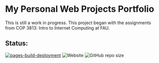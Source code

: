# My Personal Web Projects Portfolio

This is still a work in progress. This project began with the assignments from COP 3813: Intro to Internet Computing at FAU.

## Status:

[![pages-build-deployment](https://github.com/ADolbyB/joel/actions/workflows/pages/pages-build-deployment/badge.svg)](https://github.com/ADolbyB/joel/actions/workflows/pages/pages-build-deployment)
![Website](https://img.shields.io/website?label=Website&logo=Github&up_message=Online&url=https%3A%2F%2Fjoelbrigida.com)
![GitHub repo size](https://img.shields.io/github/repo-size/ADolbyB/joel?label=Repo%20Size&logo=Github)